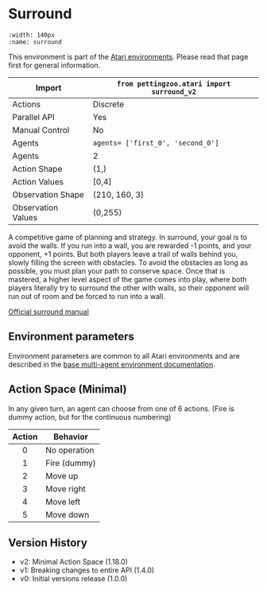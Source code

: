 
# Surround

```{figure} ../_static/videos/multi-agent-environments/surround.gif
:width: 140px
:name: surround
```

This environment is part of the <a href='..'>Atari environments</a>. Please read that page first for general information.

| Import               | `from pettingzoo.atari import surround_v2` |
|----------------------|--------------------------------------------|
| Actions              | Discrete                                   |
| Parallel API         | Yes                                        |
| Manual Control       | No                                         |
| Agents               | `agents= ['first_0', 'second_0']`          |
| Agents               | 2                                          |
| Action Shape         | (1,)                                       |
| Action Values        | [0,4]                                      |
| Observation Shape    | (210, 160, 3)                              |
| Observation Values   | (0,255)                                    |

A competitive game of planning and strategy. In surround, your goal is to avoid the walls. If you run into a wall, you are rewarded -1 points, and your opponent, +1 points. But both players leave a trail of walls behind you, slowly filling the screen with obstacles. To avoid the obstacles as long as possible, you must plan your path to conserve space. Once that is mastered, a higher level aspect of the game comes into play, where both players literally try to surround the other with walls, so their opponent will run out of room and be forced to run into a wall.

[Official surround manual](https://atariage.com/manual_html_page.php?SoftwareLabelID=943)

## Environment parameters

Environment parameters are common to all Atari environments and are described in the [base multi-agent environment documentation](../multi-agent-environments).

## Action Space (Minimal)

In any given turn, an agent can choose from one of 6 actions. (Fire is dummy action, but for the continuous numbering)

| Action | Behavior     |
|:------:|--------------|
|   0    | No operation |
|   1    | Fire (dummy) |
|   2    | Move up      |
|   3    | Move right   |
|   4    | Move left    |
|   5    | Move down    |

## Version History

* v2: Minimal Action Space (1.18.0)
* v1: Breaking changes to entire API (1.4.0)
* v0: Initial versions release (1.0.0)
